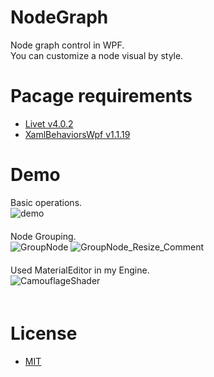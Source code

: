 # NodeGraph
Node graph control in WPF.  
You can customize a node visual by style.

# Pacage requirements
* [Livet v4.0.2](https://github.com/runceel/Livet/releases/tag/v4.0.2)
* [XamlBehaviorsWpf v1.1.19](https://github.com/microsoft/XamlBehaviorsWpf/releases/tag/v1.1.19)

# Demo 
Basic operations.  
![demo](https://raw.github.com/wiki/Jinten/NodeGraph/images/NodeGraph_Introduction.gif)  
　  
Node Grouping.  
![GroupNode](https://user-images.githubusercontent.com/9315925/85937980-d6728c00-b943-11ea-9339-9287247ca9d9.gif)
![GroupNode_Resize_Comment](https://user-images.githubusercontent.com/9315925/85938001-1a659100-b944-11ea-976c-821046211cd2.gif)  
　  
Used MaterialEditor in my Engine.  
![CamouflageShader](https://user-images.githubusercontent.com/9315925/85938058-7f20eb80-b944-11ea-9c21-7296a0325f8f.gif)  
　  
# License
*  [MIT](https://github.com/Jinten/NodeGraph/blob/master/LICENSE)
